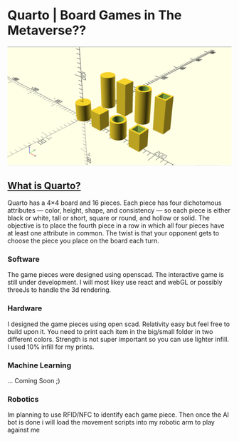 # Quarto | Board Games in The Metaverse??

![](./full.png)
## [What is Quarto?](https://boardgamegeek.com/boardgame/681/quarto)
Quarto has a 4×4 board and 16 pieces. Each piece has four dichotomous attributes — color, height, shape, and consistency — so each piece is either black or white, tall or short, square or round, and hollow or solid. The objective is to place the fourth piece in a row in which all four pieces have at least one attribute in common. The twist is that your opponent gets to choose the piece you place on the board each turn.

### Software
The game pieces were designed using openscad. The interactive game is still under development. I will most likey use react and webGL or possibly threeJs to handle the 3d rendering.

### Hardware

I designed the game pieces using open scad. Relativity easy but feel free to build upon it. You need to print each
item in the big/small folder in two different colors. Strength is not super important so you can use lighter infill.
I used 10% infill for my prints.

### Machine Learning
... Coming Soon ;)


### Robotics
Im planning to use RFID/NFC to identify each game piece. Then once the AI bot is done i will load the movement scripts into my robotic arm to play against me